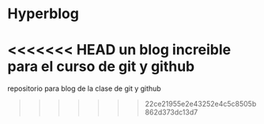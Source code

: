 # Hyperblog
<<<<<<< HEAD
un blog increible para el curso de git y github
=======
repositorio para blog de la clase de git y github
>>>>>>> 22ce21955e2e43252e4c5c8505b862d373dc13d7
